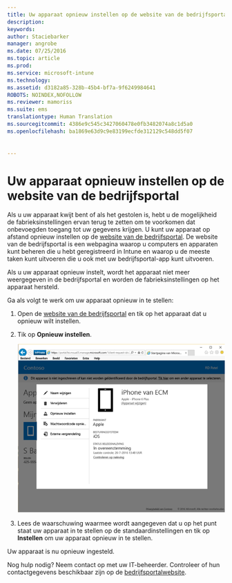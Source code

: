 ```yaml
---
title: Uw apparaat opnieuw instellen op de website van de bedrijfsportal | Microsoft Intune
description: 
keywords: 
author: Staciebarker
manager: angrobe
ms.date: 07/25/2016
ms.topic: article
ms.prod: 
ms.service: microsoft-intune
ms.technology: 
ms.assetid: d3182a85-328b-45b4-bf7a-9f6249984641
ROBOTS: NOINDEX,NOFOLLOW
ms.reviewer: mamoriss
ms.suite: ems
translationtype: Human Translation
ms.sourcegitcommit: 4386e9c545c3427060478e0fb3482074a8c1d5a0
ms.openlocfilehash: ba1869e63d9c9e83199ecfde312129c548dd5f07


---
```



# Uw apparaat opnieuw instellen op de website van de bedrijfsportal

Als u uw apparaat kwijt bent of als het gestolen is, hebt u de mogelijkheid de fabrieksinstellingen ervan terug te zetten om te voorkomen dat onbevoegden toegang tot uw gegevens krijgen. U kunt uw apparaat op afstand opnieuw instellen op de [website van de bedrijfsportal](http://portal.manage.microsoft.com). De website van de bedrijfsportal is een webpagina waarop u computers en apparaten kunt beheren die u hebt geregistreerd in Intune en waarop u de meeste taken kunt uitvoeren die u ook met uw bedrijfsportal-app kunt uitvoeren.

Als u uw apparaat opnieuw instelt, wordt het apparaat niet meer weergegeven in de bedrijfsportal en worden de fabrieksinstellingen op het apparaat hersteld.

Ga als volgt te werk om uw apparaat opnieuw in te stellen:

1.  Open de [website van de bedrijfsportal](http://portal.manage.microsoft.com) en tik op het apparaat dat u opnieuw wilt instellen.

2.  Tik op **Opnieuw instellen**.

    ![reset-device-option-on-company-portal-website](./media//iwp-screen-with-all-options.png)

3. Lees de waarschuwing waarmee wordt aangegeven dat u op het punt staat uw apparaat in te stellen op de standaardinstellingen en tik op **Instellen** om uw apparaat opnieuw in te stellen.

Uw apparaat is nu opnieuw ingesteld.

Nog hulp nodig? Neem contact op met uw IT-beheerder. Controleer of hun contactgegevens beschikbaar zijn op de [bedrijfsportalwebsite](http://portal.manage.microsoft.com).





<!--HONumber=Sep16_HO1-->


